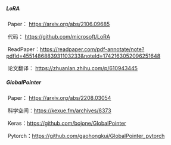 ##### LoRA

​	Paper： https://arxiv.org/abs/2106.09685

​	代码： https://github.com/microsoft/LoRA

​	ReadPaper：https://readpaper.com/pdf-annotate/note?pdfId=4551486883931103233&noteId=1742163052096251648

​	论文翻译： https://zhuanlan.zhihu.com/p/610943445

##### GlobalPointer

​	Paper： https://arxiv.org/abs/2208.03054

​	科学空间：https://kexue.fm/archives/8373

​	Keras：https://github.com/bojone/GlobalPointer

​	Pytorch：https://github.com/gaohongkui/GlobalPointer_pytorch